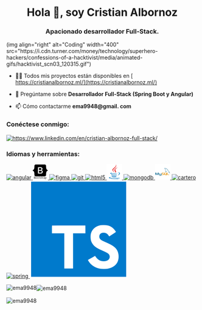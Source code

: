<h1 align="center">Hola 👋, soy Cristian Albornoz</h1>
<h3 align="center">Apacionado desarrollador Full-Stack.</h3>
(img align="right" alt="Coding" width="400" src="https://i.cdn.turner.com/money/technology/superhero-hackers/confessions-of-a-hacktivist/media/animated-gifs/hacktivist_scn03_120315.gif")



- 👨‍💻 Todos mis proyectos están disponibles en [ https://cristianalbornoz.ml/](https://cristianalbornoz.ml/)

- 💬 Pregúntame sobre **Desarrollador Full-Stack (Spring Boot y Angular)**

- 📫 Cómo contactarme **ema9948@gmail. com**

<h3 align="left">Conéctese conmigo:</h3>
<p align="left">
<a href="https://linkedin.com/in/https://www.linkedin. com/in/cristian-albornoz-full-stack/" target="blank"><img align="center" src="https://raw.githubusercontent.com/rahuldkjain/github-profile-readme-generator/master /src/images/icons/Social/linked-in-alt.svg"alt="https://www.linkedin.com/en/cristian-albornoz-full-stack/" height="30" width="40" /></a>
</p>

<h3 align="left">Idiomas y herramientas:</h3>
<p align="left"> <a href="https://angular.io" target="_blank" rel="noreferrer"> <img src="https://angular.io/assets/images/logos /angular/angular.svg" alt="angular" ancho="40" altura="40"/> </a> <a href="https://getbootstrap.com" target="_blank" rel="noreferrer "> <img src="https://raw.githubusercontent.com/devicons/devicon/master/icons/bootstrap/bootstrap-plain-wordmark.svg" alt="bootstrap" width="40" height="40" /> </a> <a href="https://www.figma.com/" target="_blank" rel="noreferrer"> <img src="https://www.vectorlogo.zone/logos/figma/figma-icon.svg" alt="figma" width="40" height="40"/> </a> <a href="https://git-scm.com/" destino ="_blank" rel="noreferrer"> <img src="https://www.vectorlogo.zone/logos/git-scm/git-scm-icon.svg" alt="git" width="40" height ="40"/> </a> <a href="https://www.w3.org/html/" target="_blank" rel="noreferrer"> <img src="https://raw. githubusercontent.com/devicons/devicon/master/icons/html5/html5-original-wordmark.svg" alt="html5" width="40" height="40"/> </a> <a href="https: //www.java.com" target="_blank"rel="noreferrer"> <img src="https://raw.githubusercontent.com/devicons/devicon/master/icons/java/java-original.svg" alt="java" width="40" height=" 40"/> </a> <a href="https://www.mongodb.com/" target="_blank" rel="noreferrer"> <img src="https://raw.githubusercontent.com/ devicons/devicon/master/icons/mongodb/mongodb-original-wordmark.svg" alt="mongodb" width="40" height="40"/> </a> <a href="https://www. mysql.com/" target="_blank" rel="noreferrer"> <img src="https://raw.githubusercontent.com/devicons/devicon/master/icons/mysql/mysql-original-wordmark.svg" alt ="mysql" width="40" height="40"/> </a> <a href="https://postman.com" target="_blank" rel="noreferrer"> <img src="https:/ /www.vectorlogo.zone/logos/getpostman/getpostman-icon.svg" alt="cartero" width="40" height="40"/> </a> <a href="https://spring.io /" target="_blank" rel="noreferrer"> <img src="https://www.vectorlogo.zone/logos/springio/springio-icon.svg" alt="spring" width="40" height= "40"/> </a> <a href="https://www.typescriptlang.org/" target="_blank" rel="noreferrer"> <img src="https://raw.githubusercontent.com/devicons/devicon/master/icons/typescript/typescript-original.svg" alt="mecanografiado" ancho="40" altura="40"/> </a> </p>

<p><img align="left" src="https://github-readme-stats.vercel.app/api/top-langs?username=ema9948&show_icons=true&locale=en&layout=compact" alt="ema9948" /> </p>

<p> <img align="center" src="https://github-readme-stats.vercel.app/api?username=ema9948&show_icons=true&locale=en" alt="ema9948" /> </p>

<p><img align="center" src="https://github-readme-streak-stats.herokuapp.com/?user=ema9948&" alt="ema9948" /></p>
